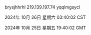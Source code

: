 brysjhhrhl 219.139.197.74 yqqlmgsycl

2024年 10月 26日 星期六 03:40:02 CST

2024年 10月 25日 星期五 19:40:02 GMT
